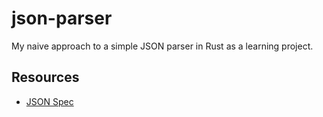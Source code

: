 # json-parser
My naive approach to a simple JSON parser in Rust as a learning project.

## Resources
- [JSON Spec](https://www.json.org/json-en.html)
